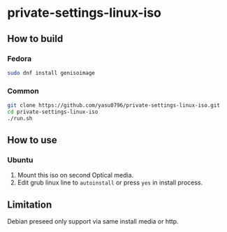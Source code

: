 # private-settings-linux-iso

## How to build

### Fedora

```bash
sudo dnf install genisoimage
```

### Common

```bash
git clone https://github.com/yasu0796/private-settings-linux-iso.git
cd private-settings-linux-iso
./run.sh
```

## How to use

### Ubuntu

1. Mount this iso on second Optical media.
2. Edit grub linux line to `autoinstall` or press `yes` in install process.

## Limitation

Debian preseed only support via same install media or http.